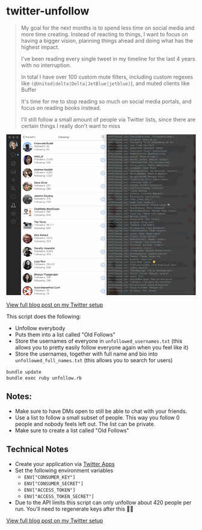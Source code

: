 # twitter-unfollow

> My goal for the next months is to spend less time on social media and more time creating. Instead of reacting to things, I want to focus on having a bigger vision, planning things ahead and doing what has the highest impact.
> 
> I've been reading every single tweet in my timeline for the last 4 years with no interruption.
> 
> In total I have over 100 custom mute filters, including custom regexes like `(@United|delta|Delta|JetBlue|jetblue)`), and muted clients like Buffer
>
> It's time for me to stop reading so much on social media portals, and focus on reading books instead.
> 
> I'll still follow a small amount of people via Twitter lists, since there are certain things I really don't want to miss

![unfollow.gif](unfollow.gif)

[View full blog post on my Twitter setup](https://krausefx.com/blog/how-i-use-twitter)

This script does the following:

- Unfollow everybody
- Puts them into a list called "Old Follows"
- Store the usernames of everyone in `unfollowed_usernames.txt` (this allows you to pretty easily follow everyone again when you feel like it)
- Store the usernames, together with full name and bio into `unfollowed_full_names.txt` (this allows you to search for users)

```
bundle update
bundle exec ruby unfollow.rb
```

## Notes:
- Make sure to have DMs open to still be able to chat with your friends.
- Use a list to follow a small subset of people. This way you follow 0 people and nobody feels left out. The list can be private.
- Make sure to create a list called "Old Follows"

## Technical Notes
- Create your application via [Twitter Apps](https://apps.twitter.com)
- Set the following environment variables
  - `ENV["CONSUMER_KEY"]`
  - `ENV["CONSUMER_SECRET"]`
  - `ENV["ACCESS_TOKEN"]`
  - `ENV["ACCESS_TOKEN_SECRET"]`
- Due to the API limits this script can only unfollow about 420 people per run. You'll need to regenerate keys after this 🤷‍♀️

[View full blog post on my Twitter setup](https://krausefx.com/blog/how-i-use-twitter)
